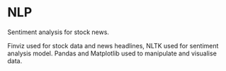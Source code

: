 # NLP

Sentiment analysis for stock news.

Finviz used for stock data and news headlines, NLTK used for sentiment analysis model. Pandas and Matplotlib used to manipulate and visualise data.
